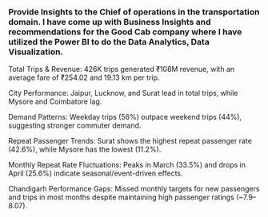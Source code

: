 ### Provide Insights to the Chief of operations in the transportation domain. I have come up with Business Insights and recommendations for the Good Cab company where I have utilized the Power BI to do the Data Analytics, Data Visualization.

Total Trips & Revenue: 426K trips generated ₹108M revenue, with an average fare of ₹254.02 and 19.13 km per trip.

City Performance: Jaipur, Lucknow, and Surat lead in total trips, while Mysore and Coimbatore lag.

Demand Patterns: Weekday trips (56%) outpace weekend trips (44%), suggesting stronger commuter demand.

Repeat Passenger Trends: Surat shows the highest repeat passenger rate (42.6%), while Mysore has the lowest (11.2%).

Monthly Repeat Rate Fluctuations: Peaks in March (33.5%) and drops in April (25.6%) indicate seasonal/event-driven effects.

Chandigarh Performance Gaps: Missed monthly targets for new passengers and trips in most months despite maintaining high passenger ratings (~7.9–8.07).
